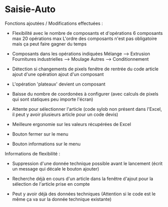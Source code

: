 # Saisie-Auto

Fonctions ajoutées / Modifications effectuées :

 - Flexibilité avec le nombre de composants et d'opérations
    6 composants max
    20 opérations max
    L'ordre des composants n'est pas obligatoire mais ça peut faire gagner du temps

 - Composants dans les opérations indiquées 
    Mélange --> Extrusion
    Fournitures industrielles --> Moulage
    Autres --> Conditionnement
 
 - Détection si changements de pixels 
    fenêtre de rentrée du code article
    ajout d'une opération 
    ajout d'un composant

 - L'opération 'plateaux' devient un composant

 - Baisse du nombre de coordonées à configurer (avec calculs de pixels qui sont statiques peu importe l'écran)

 - Attente pour sélectionner l'article (code sylob non présent dans l'Excel, il peut y avoir plusieurs article pour un code devis) 

 - Meilleure ergonomie sur les valeurs récupérées de Excel

 - Bouton fermer sur le menu

 - Bouton informations sur le menu 

Informations de flexibilité : 

 - Suppression d'une donnée technique possible avant le lancement (écrit un message qui décale le bouton ajouter)

 - Recherche déjà en cours d'un article dans la fenêtre d'ajout pour la sélection de l'article prise en compte

 - Peut y avoir déjà des données techniques (Attention si le code est le même ça va sur la donnée technique existante)
